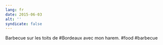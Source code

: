 ```yaml
---
lang: fr
date: 2015-06-03
alt: ''
syndicate: false
---
```


Barbecue sur les toits de #Bordeaux avec mon harem. #food #barbecue

